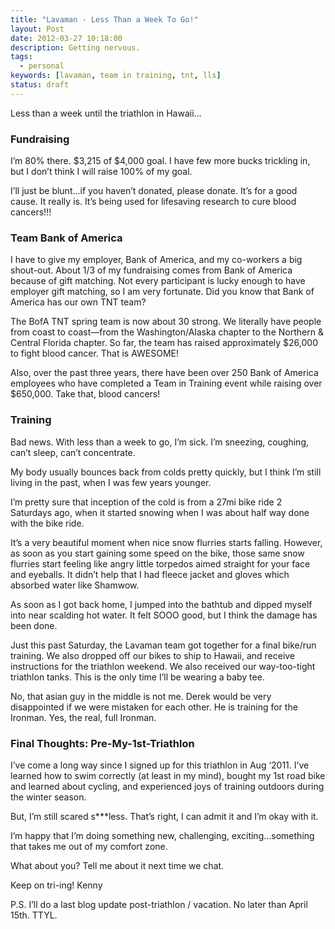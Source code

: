 ```yaml
---
title: "Lavaman - Less Than a Week To Go!"
layout: Post
date: 2012-03-27 10:18:00
description: Getting nervous.
tags:
  - personal
keywords: [lavaman, team in training, tnt, lls]
status: draft
---
```


Less than a week until the triathlon in Hawaii…

### Fundraising

I’m 80% there. $3,215 of $4,000 goal. I have few more bucks trickling in, but I don’t think I will raise 100% of my goal.

I’ll just be blunt…if you haven’t donated, please donate. It’s for a good cause. It really is. It’s being used for lifesaving research to cure blood cancers!!!

### Team Bank of America

I have to give my employer, Bank of America, and my co-workers a big shout-out. About 1/3 of my fundraising comes from Bank of America because of gift matching. Not every participant is lucky enough to have employer gift matching, so I am very fortunate.
Did you know that Bank of America has our own TNT team?

The BofA TNT spring team is now about 30 strong. We literally have people from coast to coast—from the Washington/Alaska chapter to the Northern & Central Florida chapter. So far, the team has raised approximately $26,000 to fight blood cancer. That is AWESOME!

Also, over the past three years, there have been over 250 Bank of America employees who have completed a Team in Training event while raising over $650,000. Take that, blood cancers!

### Training

Bad news. With less than a week to go, I’m sick. I’m sneezing, coughing, can’t sleep, can’t concentrate.

My body usually bounces back from colds pretty quickly, but I think I’m still living in the past, when I was few years younger.

I’m pretty sure that inception of the cold is from a 27mi bike ride 2 Saturdays ago, when it started snowing when I was about half way done with the bike ride.

It’s a very beautiful moment when nice snow flurries starts falling. However, as soon as you start gaining some speed on the bike, those same snow flurries start feeling like angry little torpedos aimed straight for your face and eyeballs. It didn’t help that I had fleece jacket and gloves which absorbed water like Shamwow.

As soon as I got back home, I jumped into the bathtub and dipped myself into near scalding hot water. It felt SOOO good, but I think the damage has been done.

Just this past Saturday, the Lavaman team got together for a final bike/run training. We also dropped off our bikes to ship to Hawaii, and receive instructions for the triathlon weekend. We also received our way-too-tight triathlon tanks. This is the only time I’ll be wearing a baby tee.

No, that asian guy in the middle is not me. Derek would be very disappointed if we were mistaken for each other. He is training for the Ironman. Yes, the real, full Ironman.

### Final Thoughts: Pre-My-1st-Triathlon

I’ve come a long way since I signed up for this triathlon in Aug ‘2011. I’ve learned how to swim correctly (at least in my mind), bought my 1st road bike and learned about cycling, and experienced joys of training outdoors during the winter season.

But, I’m still scared s\*\*\*less. That’s right, I can admit it and I’m okay with it.

I’m happy that I’m doing something new, challenging, exciting…something that takes me out of my comfort zone.

What about you? Tell me about it next time we chat.

Keep on tri-ing!
Kenny

P.S. I’ll do a last blog update post-triathlon / vacation. No later than April 15th. TTYL.
